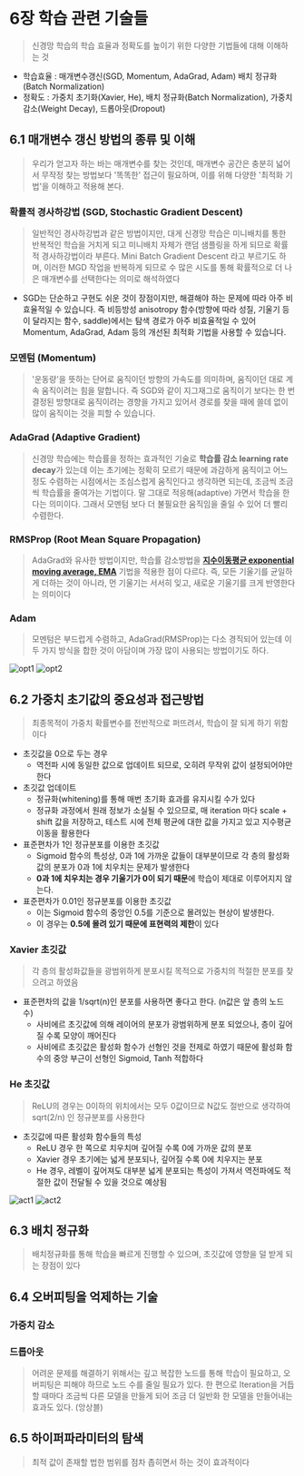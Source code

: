 
# 6장 학습 관련 기술들
> 신경망 학습의 학습 효율과 정확도를 높이기 위한 다양한 기법들에 대해 이해하는 것
* 학습효율 : 매개변수갱신(SGD, Momentum, AdaGrad, Adam) 배치 정규화(Batch Normalization)
* 정확도 : 가중치 초기화(Xavier, He), 배치 정규화(Batch Normalization), 가중치 감소(Weight Decay), 드롭아웃(Dropout)


## 6.1 매개변수 갱신 방법의 종류 및 이해
> 우리가 얻고자 하는 바는 매개변수를 찾는 것인데, 매개변수 공간은 충분히 넓어서 무작정 찾는 방법보다 '똑똑한' 접근이 필요하며, 이를 위해 다양한 '최적화 기법'을 이해하고 적용해 본다.

### 확률적 경사하강법 (SGD, Stochastic Gradient Descent)
> 일반적인 경사하강법과 같은 방법이지만, 대게 신경망 학습은 미니배치를 통한 반복적인 학습을 거치게 되고 미니배치 자체가 랜덤 샘플링을 하게 되므로 확률적 경사하강법이라 부른다. Mini Batch Gradient Descent 라고 부르기도 하며, 이러한 MGD 작업을 반복하게 되므로 수 많은 시도를 통해 확률적으로 더 나은 매개변수를 선택한다는 의미로 해석하였다
* SGD는 단순하고 구현도 쉬운 것이 장점이지만, 해결해야 하는 문제에 따라 아주 비효율적일 수 있습니다. 즉 비등방성 anisotropy 함수(방향에 따라 성질, 기울기 등이 달라지는 함수, saddle)에서는 탐색 경로가 아주 비효율적일 수 있어 Momentum, AdaGrad, Adam 등의 개선된 최적화 기법을 사용할 수 있습니다.

### 모멘텀 (Momentum)
> '운동량'을 뜻하는 단어로 움직이던 방향의 가속도를 의미하며, 움직이던 대로 계속 움직이려는 힘을 말합니다. 즉 SGD와 같이 지그재그로 움직이기 보다는 한 번 결정된 방향대로 움직이려는 경향을 가지고 있어서 경로를 찾을 때에 쓸데 없이 많이 움직이는 것을 피할 수 있습니다.

### AdaGrad (Adaptive Gradient)
> 신경망 학습에는 학습률을 정하는 효과적인 기술로 **학습률 감소 learning rate decay**가 있는데 이는 초기에는 정확히 모르기 때문에 과감하게 움직이고 어느 정도 수렴하는 시점에서는 조심스럽게 움직인다고 생각하면 되는데, 조금씩 조금씩 학습률을 줄여가는 기법이다. 말 그대로 적응해(adaptive) 가면서 학습을 한다는 의미이다. 그래서 모멘텀 보다 더 불필요한 움직임을 줄일 수 있어 더 빨리 수렴한다.

### RMSProp (Root Mean Square Propagation)
> AdaGrad와 유사한 방법이지만, 학습률 감소방법을 **[지수이동평균 exponential moving average, EMA](http://research.mrlatte.net/2016/10/emaexponential-moving-average.html)** 기법을 적용한 점이 다르다. 즉, 모든 기울기를 균일하게 더하는 것이 아니라, 먼 기울기는 서서히 잊고, 새로운 기울기를 크게 반영한다는 의미이다

### Adam
> 모멘텀은 부드럽게 수렴하고, AdaGrad(RMSProp)는 다소 경직되어 있는데 이 두 가지 방식을 합한 것이 아담이며 가장 많이 사용되는 방법이기도 하다.

![opt1](images/opt1.gif)
![opt2](images/opt2.gif)

## 6.2 가중치 초기값의 중요성과 접근방법
> 최종목적이 가중치 확률변수를 전반적으로 퍼뜨려서, 학습이 잘 되게 하기 위함이다
* 초깃값을 0으로 두는 경우
    * 역전파 시에 동일한 값으로 업데이트 되므로, 오히려 무작위 값이 설정되어야만 한다
* 초깃값 업데이트
    * 정규화(whitening)를 통해 매번 초기화 효과를 유지시킬 수가 있다
    * 정규화 과정에서 원래 정보가 소실될 수 있으므로, 매 iteration 마다 scale + shift 값을 저장하고, 테스트 시에 전체 평균에 대한 값을 가지고 있고 지수평균이동을 활용한다 
* 표준편차가 1인 정규분포를 이용한 초깃값
    * Sigmoid 함수의 특성상, 0과 1에 가까운 값들이 대부분이므로 각 층의 활성화 값의 분포가 0과 1에 치우치는 문제가 발생한다
    * **0과 1에 치우치는 경우 기울기가 0이 되기 때문**에 학습이 제대로 이루어지지 않는다.
* 표준편차가 0.01인 정규분포를 이용한 초깃값
    * 이는 Sigmoid 함수의 중앙인 0.5를 기준으로 몰려있는 현상이 발생한다.
    * 이 경우는 **0.5에 몰려 있기 때문에 표현력의 제한**이 있다

### Xavier 초깃값
> 각 층의 활성화값들을 광범위하게 분포시킬 목적으로 가중치의 적절한 분포를 찾으려고 하였음
* 표준편차의 값을 1/sqrt(n)인 분포를 사용하면 좋다고 한다. (n값은 앞 층의 노드 수)
    * 사비에르 초깃값에 의해 레이어의 분포가 광범위하게 분포 되었으나, 층이 깊어질 수록 모양이 깨어진다
    * 사비에르 초깃값은 활성화 함수가 선형인 것을 전제로 하였기 때문에 활성화 함수의 중앙 부근이 선형인 Sigmoid, Tanh 적합하다

### He 초깃값
> ReLU의 경우는 0이하의 위치에서는 모두 0값이므로 N값도 절반으로 생각하여 sqrt(2/n) 인 정규분포를 사용한다
* 초깃값에 따른 활성화 함수들의 특성
    * ReLU 경우 한 쪽으로 치우치며 깊어질 수록 0에 가까운 값의 분포
    * Xavier 경우 초기에는 넓게 분포되나, 깊어질 수록 0에 치우지는 분포 
    * He 경우, 레벨이 깊어져도 대부분 넓게 분포되는 특성이 가져서 역전파에도 적절한 값이 전달될 수 있을 것으로 예상됨

![act1](images/act1.png)
![act2](images/act2.png)

## 6.3 배치 정규화
> 배치정규화를 통해 학습을 빠르게 진행할 수 있으며, 초깃값에 영향을 덜 받게 되는 장점이 있다

## 6.4 오버피팅을 억제하는 기술

### 가중치 감소

### 드롭아웃
> 어려운 문제를 해결하기 위해서는 깊고 복잡한 노드를 통해 학습이 필요하고, 오버피팅은 피해야 하므로 노드 수를 줄일 필요가 있다.
> 한 편으로 Iteration을 거듭할 때마다 조금씩 다른 모델을 만들게 되어 조금 더 일반화 한 모델을 만들어내는 효과도 있다. (앙상블)


## 6.5 하이퍼파라미터의 탐색
> 최적 값이 존재할 법한 범위를 점차 좁히면서 하는 것이 효과적이다


